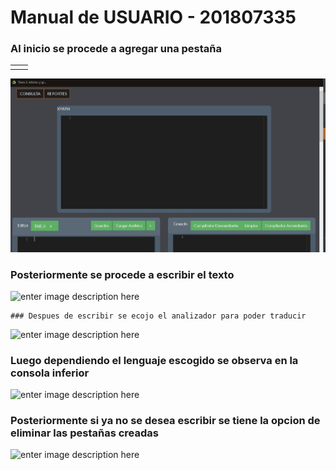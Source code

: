 ﻿# Manual de USUARIO - 201807335


### Al inicio se procede a agregar una pestaña
|  |  |
|--|--|
|  |  |

![enter image description here](https://github.com/Juandi22001/TestingCompi2/blob/main/1.jpg?raw=true)


### Posteriormente se procede a escribir  el texto 


![enter image description here](https://github.com/Juandi22001/Juandi/blob/master/2.PNG?raw=true)


	### Despues de escribir se ecojo el analizador para poder traducir





![enter image description here](https://github.com/Juandi22001/Juandi/blob/master/3.PNG?raw=true)



### Luego dependiendo el lenguaje escogido se observa en la consola inferior





![enter image description here](https://github.com/Juandi22001/Juandi/blob/master/4.PNG?raw=true)




### Posteriormente  si ya no se desea escribir se tiene la opcion de eliminar las pestañas creadas




![enter image description here](https://github.com/Juandi22001/Juandi/blob/master/5.PNG?raw=true)
